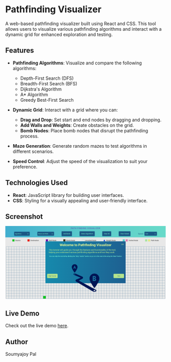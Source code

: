 # Pathfinding Visualizer

A web-based pathfinding visualizer built using React and CSS. This tool allows users to visualize various pathfinding algorithms and interact with a dynamic grid for enhanced exploration and testing.

## Features

- **Pathfinding Algorithms**: Visualize and compare the following algorithms:

  - Depth-First Search (DFS)
  - Breadth-First Search (BFS)
  - Dijkstra's Algorithm
  - A\* Algorithm
  - Greedy Best-First Search

- **Dynamic Grid**: Interact with a grid where you can:

  - **Drag and Drop**: Set start and end nodes by dragging and dropping.
  - **Add Walls and Weights**: Create obstacles on the grid.
  - **Bomb Nodes**: Place bomb nodes that disrupt the pathfinding process.

- **Maze Generation**: Generate random mazes to test algorithms in different scenarios.

- **Speed Control**: Adjust the speed of the visualization to suit your preference.

## Technologies Used

- **React**: JavaScript library for building user interfaces.
- **CSS**: Styling for a visually appealing and user-friendly interface.

## Screenshot

![Pathfinder Visualizer Screenshot](visualizer.png)

## Live Demo

Check out the live demo [here](https://pathfinding-visualizer-smith.netlify.app/).

## Author

Soumyajoy Pal
